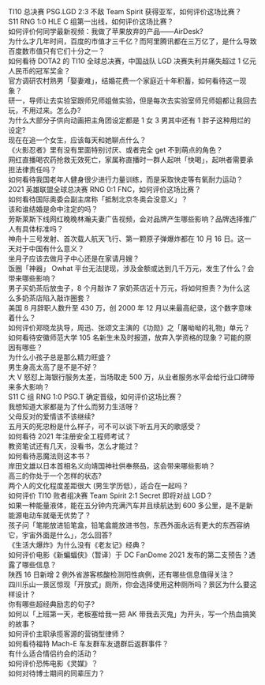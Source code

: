 TI10 总决赛 PSG.LGD 2:3 不敌 Team Spirit 获得亚军，如何评价这场比赛？  
S11 RNG 1:0 HLE C 组第一出线，如何评价这场比赛？  
如何评价何同学最新视频：我做了苹果放弃的产品——AirDesk?  
为什么才几年时间，百度的市值才三千亿？而阿里腾讯都在三万亿了，是什么导致百度数市值只有它们十分之一？  
如何看待 DOTA2 的 TI10 全球总决赛，中国战队 LGD 决赛失利并痛失超过 1 亿元人民币的冠军奖金？  
官方调研农村熟男「娶妻难」，结婚花费一个家庭近十年积蓄，如何看待这一现象？  
研一，导师让去实验室跟师兄师姐做实验，但是每次去实验室师兄师姐都让我回去玩，不用过来。怎么办?  
为什么大部分子供向动画把主角团设定都是 1 女 3 男其中还有 1 胖子这种用烂的设定?  
现在在追一个女生，应该每天和她聊点什么？  
《火影忍者》里有没有里面特别讨厌、或者完全 get 不到萌点的角色？  
网红直播喝农药抢救无效死亡，家属称直播时一群人起哄「快喝」，起哄者需要承担法律责任吗？  
如何看待我国老年人健身很少进行力量训练，而是采取快走等有氧耐力运动？  
2021 英雄联盟全球总决赛 RNG 0:1 FNC，如何评价这场比赛？  
如何看待国际奥委会副主席称「抵制北京冬奥会没意义」？  
该和谁结婚是命中注定的吗？  
劳斯莱斯下线网红晚晚林瀚夫妻广告视频，会对品牌产生哪些影响？品牌选择推广人有具体标准吗？  
神舟十三号发射、首次载人航天飞行、第一颗原子弹爆炸都在 10 月 16 日。这一天对于中国有什么意义？  
坐月子应该去做月子中心还是在家请月嫂？  
饭圈「神器」 Owhat 平台无法提现，涉及金额或达到几千万元，发生了什么？会带来哪些影响？  
男子买奶茶后放虫子，8 个月敲诈 7 家奶茶店近十万元，将如何担责？为什么这么多奶茶店陷入敲诈圈套？  
美国 8 月辞职人数升至 430 万，创 2000 年 12 月以来最高纪录，这个数字意味着什么？  
如何评价郑晓龙执导，周迅、张颂文主演的《功勋》之「屠呦呦的礼物」单元？  
如何看待安徽师范大学 105 名新生未及时报道，放弃入学资格的现象？可能的原因有哪些？  
为什么小孩子总是那么精力旺盛？  
男生身高太高了是不是不好？  
大 V 怒怼上海银行服务太差，当场取走 500 万，从业者服务水平会给行业口碑带来多大影响？  
S11 C 组 RNG 1:0 PSG.T 确定晋级，如何评价这场比赛？  
我想知道大家都是为了什么而努力生活呀？  
父母反对的爱情该不该继续?  
五月天的死忠粉是什么样子，可不可以谈下听五月天的歌感受？  
如何看待 2021 年注册安全工程师考试？  
教资笔试还有几天，没看书，怎么才能过？  
如何看待恶魔法则这本书？  
岸田文雄以日本首相名义向靖国神社供奉祭品，这会带来哪些影响？  
高三的你处于一个怎样的状态?  
两个人的文化程度差距很大 (男生学历低），适合在一起吗？  
如何评价 TI10 败者组决赛 Team Spirit 2:1 Secret 即将对战 LGD？  
如果一种能量液体，能在五分钟内充满汽车并且续航达到 600 多公里，是不是新能源电动车就毫无优势了？  
孩子问「笔能放进铅笔盒，铅笔盒能放进书包，东西外面永远有更大的东西容纳它，宇宙外面是什么」，怎么回答?  
《生活大爆炸》为什么没有《老友记》经典？  
如何评价电影《新蝙蝠侠》（暂译）于 DC FanDome 2021 发布的第二支预告？透露了哪些信息？  
陕西 16 日新增 2 例外省游客核酸检测阳性病例，还有哪些信息值得关注？  
四川乐山一景区惊现「开放式」厕所，你会选择使用这种厕所吗？景区为什么要这样设计？  
你有哪些超经典励志的句子?  
如何以「上班第一天，老板塞给我一把 AK 带我去灭鬼」为开头，写一个热血搞笑的故事？  
如何评价主职承揽客源的营销型律师？  
如何看待福特 Mach-E 车友群车友退群后返群事件？  
有什么适合情侣约会的活动？  
如何评价恐怖电影《灵媒》？  
如何对待博士期间的同辈压力？  
